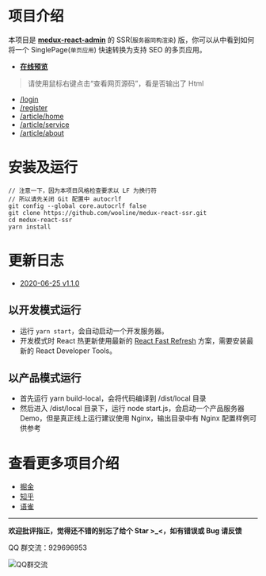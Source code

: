# 项目介绍

本项目是 [**medux-react-admin**](https://github.com/wooline/medux-react-admin) 的 SSR(`服务器同构渲染`) 版，你可以从中看到如何将一个 SinglePage(`单页应用`) 快速转换为支持 SEO 的多页应用。

- [**在线预览**](http://medux-react-ssr.80zp.com)

> 请使用鼠标右键点击“查看网页源码”，看是否输出了 Html

- [/login](http://medux-react-ssr.80zp.com/login)
- [/register](http://medux-react-ssr.80zp.com/register)
- [/article/home](http://medux-react-ssr.80zp.com/article/home)
- [/article/service](http://medux-react-ssr.80zp.com/article/service)
- [/article/about](http://medux-react-ssr.80zp.com/article/about)

# 安装及运行

```
// 注意一下，因为本项目风格检查要求以 LF 为换行符
// 所以请先关闭 Git 配置中 autocrlf
git config --global core.autocrlf false
git clone https://github.com/wooline/medux-react-ssr.git
cd medux-react-ssr
yarn install
```

# 更新日志

- [2020-06-25 v1.1.0](https://github.com/wooline/medux-react-ssr/blob/master/CHANGELOG.md)

## 以开发模式运行

- 运行 `yarn start`，会自动启动一个开发服务器。
- 开发模式时 React 热更新使用最新的 [React Fast Refresh](https://www.npmjs.com/package/react-refresh) 方案，需要安装最新的 React Developer Tools。

## 以产品模式运行

- 首先运行 yarn build-local，会将代码编译到 /dist/local 目录
- 然后进入 /dist/local 目录下，运行 node start.js，会启动一个产品服务器 Demo，但是真正线上运行建议使用 Nginx，输出目录中有 Nginx 配置样例可供参考

# 查看更多项目介绍

- [掘金](https://juejin.im/post/5ebeccfce51d454ddc10255a)
- [知乎](https://zhuanlan.zhihu.com/p/141399763)
- [语雀](https://www.yuque.com/medux/docs/medux-react-ssr)

---

**欢迎批评指正，觉得还不错的别忘了给个 Star >\_<，如有错误或 Bug 请反馈**

QQ 群交流：929696953

![QQ群交流](https://cdn.nlark.com/yuque/0/2020/png/1294343/1587232895054-aca0f46f-c5d0-46d6-973e-2e9dd76120d4.png)
